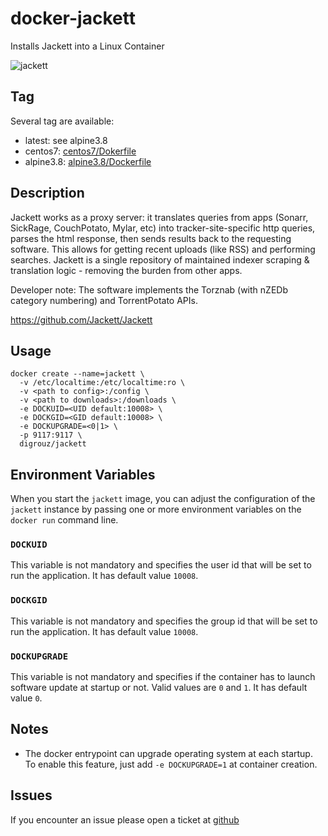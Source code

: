 # docker-jackett
Installs Jackett into a Linux Container


![jackett](https://github.com/Jackett/Jackett/blob/master/src/Jackett/Content/jacket_medium.png)

## Tag
Several tag are available:
* latest: see alpine3.8
* centos7: [centos7/Dokerfile](https://github.com/digrouz/docker-jackett/blob/centos7/Dockerfile)
* alpine3.8: [alpine3.8/Dockerfile](https://github.com/digrouz/docker-jackett/blob/alpine3.8/Dockerfile)

## Description

Jackett works as a proxy server: it translates queries from apps (Sonarr, SickRage, CouchPotato, Mylar, etc) into tracker-site-specific http queries, parses the html response, then sends results back to the requesting software. This allows for getting recent uploads (like RSS) and performing searches. Jackett is a single repository of maintained indexer scraping & translation logic - removing the burden from other apps.

Developer note: The software implements the Torznab (with nZEDb category numbering) and TorrentPotato APIs.

https://github.com/Jackett/Jackett

## Usage
    docker create --name=jackett \
      -v /etc/localtime:/etc/localtime:ro \
      -v <path to config>:/config \
      -v <path to downloads>:/downloads \
      -e DOCKUID=<UID default:10008> \
      -e DOCKGID=<GID default:10008> \
      -e DOCKUPGRADE=<0|1> \
      -p 9117:9117 \
      digrouz/jackett

## Environment Variables

When you start the `jackett` image, you can adjust the configuration of the `jackett` instance by passing one or more environment variables on the `docker run` command line.

### `DOCKUID`

This variable is not mandatory and specifies the user id that will be set to run the application. It has default value `10008`.

### `DOCKGID`

This variable is not mandatory and specifies the group id that will be set to run the application. It has default value `10008`.

### `DOCKUPGRADE`

This variable is not mandatory and specifies if the container has to launch software update at startup or not. Valid values are `0` and `1`. It has default value `0`.

## Notes

* The docker entrypoint can upgrade operating system at each startup. To enable this feature, just add `-e DOCKUPGRADE=1` at container creation.

## Issues

If you encounter an issue please open a ticket at [github](https://github.com/digrouz/docker-sickrage/issues)